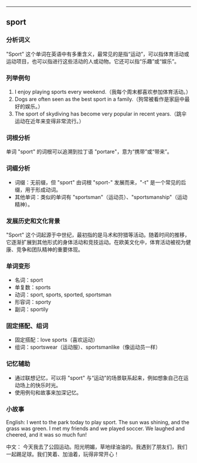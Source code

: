 
---------------
## sport
### 分析词义
"Sport" 这个单词在英语中有多重含义，最常见的是指“运动”，可以指体育活动或运动项目，也可以指进行这些活动的人或动物。它还可以指“乐趣”或“娱乐”。

### 列举例句
1. I enjoy playing sports every weekend.（我每个周末都喜欢参加体育活动。）
2. Dogs are often seen as the best sport in a family.（狗常被看作是家庭中最好的娱乐。）
3. The sport of skydiving has become very popular in recent years.（跳伞运动在近年来变得非常流行。）

### 词根分析
单词 "sport" 的词根可以追溯到拉丁语 "portare"，意为“携带”或“带来”。

### 词缀分析
- 词缀：无前缀，但 "sport" 由词根 "sport-" 发展而来，"-t" 是一个常见的后缀，用于形成动词。
- 其他单词：类似的单词有 "sportsman"（运动员）、"sportsmanship"（运动精神）。

### 发展历史和文化背景
"Sport" 这个词起源于中世纪，最初指的是马术和狩猎等活动。随着时间的推移，它逐渐扩展到其他形式的身体活动和竞技运动。在欧美文化中，体育活动被视为健康、竞争和团队精神的重要体现。

### 单词变形
- 名词：sport
- 单复数：sports
- 动词：sport, sports, sported, sportsman
- 形容词：sporty
- 副词：sportily

### 固定搭配、组词
- 固定搭配：love sports（喜欢运动）
- 组词：sportswear（运动服）、sportsmanlike（像运动员一样）

### 记忆辅助
- 通过联想记忆，可以将 "sport" 与“运动”的场景联系起来，例如想象自己在运动场上的快乐时光。
- 使用例句和故事来加深记忆。

### 小故事
English:
I went to the park today to play sport. The sun was shining, and the grass was green. I met my friends and we played soccer. We laughed and cheered, and it was so much fun!

中文：
今天我去了公园运动。阳光明媚，草地绿油油的。我遇到了朋友们，我们一起踢足球。我们笑着、加油着，玩得非常开心！

